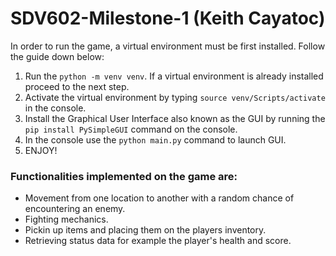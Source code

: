 # SDV602-Milestone-1 (Keith Cayatoc)

In order to run the game, a virtual environment must be first installed. Follow the guide down below:
1. Run the `python -m venv venv`.
If a virtual environment is already installed proceed to the next step.
2. Activate the virtual environment by typing `source venv/Scripts/activate` in the console.
3. Install the Graphical User Interface also known as the GUI by running the `pip install PySimpleGUI` command on the console.
4. In the console use the `python main.py` command to launch GUI.
5. ENJOY!

### Functionalities implemented on the game are:
- Movement from one location to another with a random chance of encountering an enemy.
- Fighting mechanics.
- Pickin up items and placing them on the players inventory.
- Retrieving status data for example the player's health and score.
